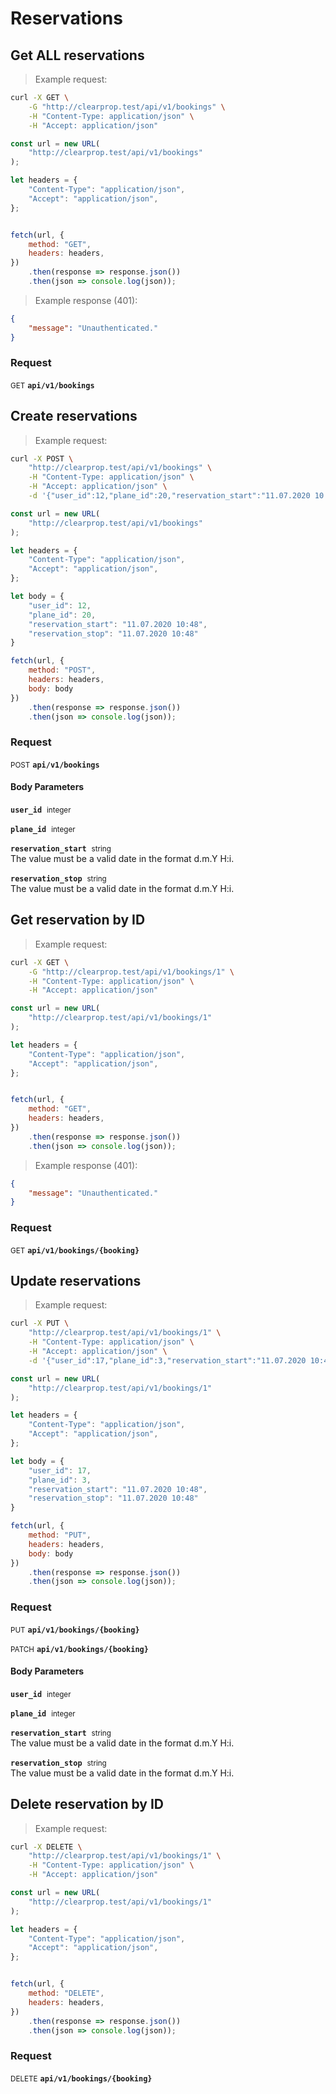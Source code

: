 # Reservations


## Get ALL reservations




> Example request:

```bash
curl -X GET \
    -G "http://clearprop.test/api/v1/bookings" \
    -H "Content-Type: application/json" \
    -H "Accept: application/json"
```

```javascript
const url = new URL(
    "http://clearprop.test/api/v1/bookings"
);

let headers = {
    "Content-Type": "application/json",
    "Accept": "application/json",
};


fetch(url, {
    method: "GET",
    headers: headers,
})
    .then(response => response.json())
    .then(json => console.log(json));
```


> Example response (401):

```json
{
    "message": "Unauthenticated."
}
```

### Request
<small class="badge badge-green">GET</small>
 **`api/v1/bookings`**



## Create reservations




> Example request:

```bash
curl -X POST \
    "http://clearprop.test/api/v1/bookings" \
    -H "Content-Type: application/json" \
    -H "Accept: application/json" \
    -d '{"user_id":12,"plane_id":20,"reservation_start":"11.07.2020 10:48","reservation_stop":"11.07.2020 10:48"}'

```

```javascript
const url = new URL(
    "http://clearprop.test/api/v1/bookings"
);

let headers = {
    "Content-Type": "application/json",
    "Accept": "application/json",
};

let body = {
    "user_id": 12,
    "plane_id": 20,
    "reservation_start": "11.07.2020 10:48",
    "reservation_stop": "11.07.2020 10:48"
}

fetch(url, {
    method: "POST",
    headers: headers,
    body: body
})
    .then(response => response.json())
    .then(json => console.log(json));
```



### Request
<small class="badge badge-black">POST</small>
 **`api/v1/bookings`**

<h4 class="fancy-heading-panel"><b>Body Parameters</b></h4>
<code><b>user_id</b></code>&nbsp; <small>integer</small>     <br>
    

<code><b>plane_id</b></code>&nbsp; <small>integer</small>     <br>
    

<code><b>reservation_start</b></code>&nbsp; <small>string</small>     <br>
    The value must be a valid date in the format d.m.Y H:i.

<code><b>reservation_stop</b></code>&nbsp; <small>string</small>     <br>
    The value must be a valid date in the format d.m.Y H:i.



## Get reservation by ID




> Example request:

```bash
curl -X GET \
    -G "http://clearprop.test/api/v1/bookings/1" \
    -H "Content-Type: application/json" \
    -H "Accept: application/json"
```

```javascript
const url = new URL(
    "http://clearprop.test/api/v1/bookings/1"
);

let headers = {
    "Content-Type": "application/json",
    "Accept": "application/json",
};


fetch(url, {
    method: "GET",
    headers: headers,
})
    .then(response => response.json())
    .then(json => console.log(json));
```


> Example response (401):

```json
{
    "message": "Unauthenticated."
}
```

### Request
<small class="badge badge-green">GET</small>
 **`api/v1/bookings/{booking}`**



## Update reservations




> Example request:

```bash
curl -X PUT \
    "http://clearprop.test/api/v1/bookings/1" \
    -H "Content-Type: application/json" \
    -H "Accept: application/json" \
    -d '{"user_id":17,"plane_id":3,"reservation_start":"11.07.2020 10:48","reservation_stop":"11.07.2020 10:48"}'

```

```javascript
const url = new URL(
    "http://clearprop.test/api/v1/bookings/1"
);

let headers = {
    "Content-Type": "application/json",
    "Accept": "application/json",
};

let body = {
    "user_id": 17,
    "plane_id": 3,
    "reservation_start": "11.07.2020 10:48",
    "reservation_stop": "11.07.2020 10:48"
}

fetch(url, {
    method: "PUT",
    headers: headers,
    body: body
})
    .then(response => response.json())
    .then(json => console.log(json));
```



### Request
<small class="badge badge-darkblue">PUT</small>
 **`api/v1/bookings/{booking}`**

<small class="badge badge-purple">PATCH</small>
 **`api/v1/bookings/{booking}`**

<h4 class="fancy-heading-panel"><b>Body Parameters</b></h4>
<code><b>user_id</b></code>&nbsp; <small>integer</small>     <br>
    

<code><b>plane_id</b></code>&nbsp; <small>integer</small>     <br>
    

<code><b>reservation_start</b></code>&nbsp; <small>string</small>     <br>
    The value must be a valid date in the format d.m.Y H:i.

<code><b>reservation_stop</b></code>&nbsp; <small>string</small>     <br>
    The value must be a valid date in the format d.m.Y H:i.



## Delete reservation by ID




> Example request:

```bash
curl -X DELETE \
    "http://clearprop.test/api/v1/bookings/1" \
    -H "Content-Type: application/json" \
    -H "Accept: application/json"
```

```javascript
const url = new URL(
    "http://clearprop.test/api/v1/bookings/1"
);

let headers = {
    "Content-Type": "application/json",
    "Accept": "application/json",
};


fetch(url, {
    method: "DELETE",
    headers: headers,
})
    .then(response => response.json())
    .then(json => console.log(json));
```



### Request
<small class="badge badge-red">DELETE</small>
 **`api/v1/bookings/{booking}`**




